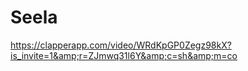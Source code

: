 # Seela
https://clapperapp.com/video/WRdKpGP0Zegz98kX?is_invite=1&amp;r=ZJmwq31l6Y&amp;c=sh&amp;m=co
